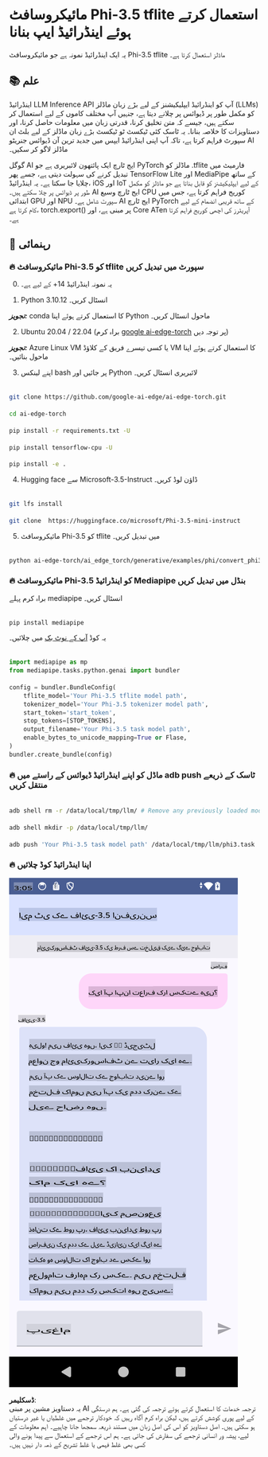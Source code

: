 # **مائیکروسافٹ Phi-3.5 tflite استعمال کرتے ہوئے اینڈرائیڈ ایپ بنانا**

یہ ایک اینڈرائیڈ نمونہ ہے جو مائیکروسافٹ Phi-3.5 tflite ماڈلز استعمال کرتا ہے۔

## **📚 علم**

اینڈرائیڈ LLM Inference API آپ کو اینڈرائیڈ ایپلیکیشنز کے لیے بڑے زبان ماڈلز (LLMs) کو مکمل طور پر ڈیوائس پر چلانے دیتا ہے، جنہیں آپ مختلف کاموں کے لیے استعمال کر سکتے ہیں، جیسے کہ متن تخلیق کرنا، قدرتی زبان میں معلومات حاصل کرنا، اور دستاویزات کا خلاصہ بنانا۔ یہ ٹاسک کئی ٹیکسٹ ٹو ٹیکسٹ بڑے زبان ماڈلز کے لیے بلٹ ان سپورٹ فراہم کرتا ہے، تاکہ آپ اپنی اینڈرائیڈ ایپس میں جدید ترین آن ڈیوائس جنریٹو AI ماڈلز لاگو کر سکیں۔

گوگل AI ایج ٹارچ ایک پائتھون لائبریری ہے جو PyTorch ماڈلز کو .tflite فارمیٹ میں تبدیل کرنے کی سہولت دیتی ہے، جسے پھر TensorFlow Lite اور MediaPipe کے ساتھ چلایا جا سکتا ہے۔ یہ اینڈرائیڈ، iOS اور IoT کے لیے ایپلیکیشنز کو قابل بناتا ہے جو ماڈلز کو مکمل طور پر ڈیوائس پر چلا سکتے ہیں۔ AI ایج ٹارچ وسیع CPU کوریج فراہم کرتا ہے، جس میں ابتدائی GPU اور NPU سپورٹ شامل ہے۔ AI ایج ٹارچ PyTorch کے ساتھ قریبی انضمام کے لیے کام کرتا ہے، torch.export() پر مبنی ہے، اور Core ATen آپریٹرز کی اچھی کوریج فراہم کرتا ہے۔

## **🪬 رہنمائی**

### **🔥 مائیکروسافٹ Phi-3.5 کو tflite سپورٹ میں تبدیل کریں**

0. یہ نمونہ اینڈرائیڈ 14+ کے لیے ہے۔

1. Python 3.10.12 انسٹال کریں۔

***تجویز:*** conda کا استعمال کرتے ہوئے اپنا Python ماحول انسٹال کریں۔

2. Ubuntu 20.04 / 22.04 (براہ کرم [google ai-edge-torch](https://github.com/google-ai-edge/ai-edge-torch) پر توجہ دیں)

***تجویز:*** Azure Linux VM یا کسی تیسرے فریق کے کلاؤڈ VM کا استعمال کرتے ہوئے اپنا ماحول بنائیں۔

3. اپنے لینکس bash پر جائیں اور Python لائبریری انسٹال کریں۔

```bash

git clone https://github.com/google-ai-edge/ai-edge-torch.git

cd ai-edge-torch

pip install -r requirements.txt -U 

pip install tensorflow-cpu -U

pip install -e .

```

4. Hugging face سے Microsoft-3.5-Instruct ڈاؤن لوڈ کریں۔

```bash

git lfs install

git clone  https://huggingface.co/microsoft/Phi-3.5-mini-instruct

```

5. مائیکروسافٹ Phi-3.5 کو tflite میں تبدیل کریں۔

```bash

python ai-edge-torch/ai_edge_torch/generative/examples/phi/convert_phi3_to_tflite.py --checkpoint_path  Your Microsoft Phi-3.5-mini-instruct path --tflite_path Your Microsoft Phi-3.5-mini-instruct tflite path  --prefill_seq_len 1024 --kv_cache_max_len 1280 --quantize True

```

### **🔥 مائیکروسافٹ Phi-3.5 کو اینڈرائیڈ Mediapipe بنڈل میں تبدیل کریں**

براہ کرم پہلے mediapipe انسٹال کریں۔

```bash

pip install mediapipe

```

یہ کوڈ [آپ کے نوٹ بک](../../../../../../code/09.UpdateSamples/Aug/Android/convert/convert_phi.ipynb) میں چلائیں۔

```python

import mediapipe as mp
from mediapipe.tasks.python.genai import bundler

config = bundler.BundleConfig(
    tflite_model='Your Phi-3.5 tflite model path',
    tokenizer_model='Your Phi-3.5 tokenizer model path',
    start_token='start_token',
    stop_tokens=[STOP_TOKENS],
    output_filename='Your Phi-3.5 task model path',
    enable_bytes_to_unicode_mapping=True or Flase,
)
bundler.create_bundle(config)

```

### **🔥 ماڈل کو اپنے اینڈرائیڈ ڈیوائس کے راستے میں adb push ٹاسک کے ذریعے منتقل کریں**

```bash

adb shell rm -r /data/local/tmp/llm/ # Remove any previously loaded models

adb shell mkdir -p /data/local/tmp/llm/

adb push 'Your Phi-3.5 task model path' /data/local/tmp/llm/phi3.task

```

### **🔥 اپنا اینڈرائیڈ کوڈ چلائیں**

![demo](../../../../../../translated_images/demo.8981711efb5a9cee5dcd835f66b3b31b94b4f3e527300e15a98a0d48863b9fbd.ur.png)

**ڈسکلیمر**:  
یہ دستاویز مشین پر مبنی AI ترجمہ خدمات کا استعمال کرتے ہوئے ترجمہ کی گئی ہے۔ ہم درستگی کے لیے پوری کوشش کرتے ہیں، لیکن براہ کرم آگاہ رہیں کہ خودکار ترجمے میں غلطیاں یا غیر درستیاں ہو سکتی ہیں۔ اصل دستاویز کو اس کی اصل زبان میں مستند ذریعہ سمجھا جانا چاہیے۔ اہم معلومات کے لیے، پیشہ ور انسانی ترجمے کی سفارش کی جاتی ہے۔ ہم اس ترجمے کے استعمال سے پیدا ہونے والی کسی بھی غلط فہمی یا غلط تشریح کے ذمہ دار نہیں ہیں۔